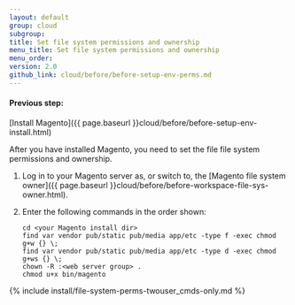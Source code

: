 ```yaml
---
layout: default
group: cloud
subgroup:
title: Set file system permissions and ownership
menu_title: Set file system permissions and ownership
menu_order:
version: 2.0
github_link: cloud/before/before-setup-env-perms.md
---
```


#### Previous step:
[Install Magento]({{ page.baseurl }}cloud/before/before-setup-env-install.html)

After you have installed Magento, you need to set the file file system permissions and ownership.

1.  Log in to your Magento server as, or switch to, the [Magento file system owner]({{ page.baseurl }}cloud/before/before-workspace-file-sys-owner.html).
2.  Enter the following commands in the order shown:

		cd <your Magento install dir>
		find var vendor pub/static pub/media app/etc -type f -exec chmod g+w {} \;
		find var vendor pub/static pub/media app/etc -type d -exec chmod g+ws {} \;
		chown -R :<web server group> .
		chmod u+x bin/magento

{% include install/file-system-perms-twouser_cmds-only.md %}

